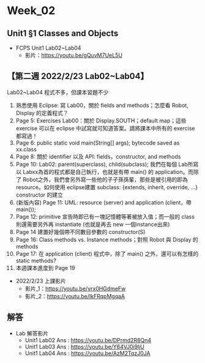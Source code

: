 # Week_02

## Unit1 §1 Classes and Objects

   * FCPS Unit1 Lab02~Lab04
      * 影片：https://youtu.be/gQuvM7UeL5U
## 【第二週 2022/2/23 Lab02~Lab04】
Lab02~Lab04 程式不多，但課本習題不少
1. 熟悉使用 Eclipse: 寫 Lab00，關於 fields and methods；怎麼看 Robot, Display 的定義程式？
2. Page 5: Exercises Lab00：關於 Display.SOUTH；default map；這些 exercise 可以在 eclipse 中試寫就可知道答案。請將課本中所有的 exercise 都寫過！
3. Page 6: public static void main(String[] args); bytecode saved as xx.class
4. Page 8: 關於 identifier 以及 API: fields，constructor, and methods
5. Page 10: Lab02: parent(superclass), child(subclass); 我們在每個 Lab所寫以 Labxx為首的程式都是自己執行，也就是有帶 main() 的 application。而除了 Robot之外，我們會另外寫一些他的子子孫孫輩，那些是被引用的即為resource。如何使用 eclipse建置 subclass: {extends, inherit, override, …} constructor 的建立
6. (新版內容) Page 11: UML: resource (server) and application (client，帶 main());
7. Page 12: primitive 宣告時即已有一塊記憶體等著被放入值；而一般的 class 則還需要另外再 instantiate (也就是再去 new 一個instance出來)
8. Page 14 建置好幾個帶不同數目參數的 constructor(S)
9. Page 16: Class methods vs. Instance methods；對照 Robot 與 Display 的 methods
10. Page 17: 在 application (client) 程式中，除了 main() 之外，還可以有怎樣的 static methods?
11. 本週課本進度到 Page 19
  * 2022/2/23 上課影片 
      * 影片_1：https://youtu.be/yrx0HGdmeFw
      * 影片_2：https://youtu.be/IkFRqpMgqaA    


## 解答

  * Lab 解答影片
      * Unit1 Lab02 Ans : https://youtu.be/DPrmd2R8Qn4
      * Unit1 Lab03 Ans : https://youtu.be/Y64VJ0i9ljU
      * Unit1 Lab04 Ans : https://youtu.be/AzM2TqzJ0JA
